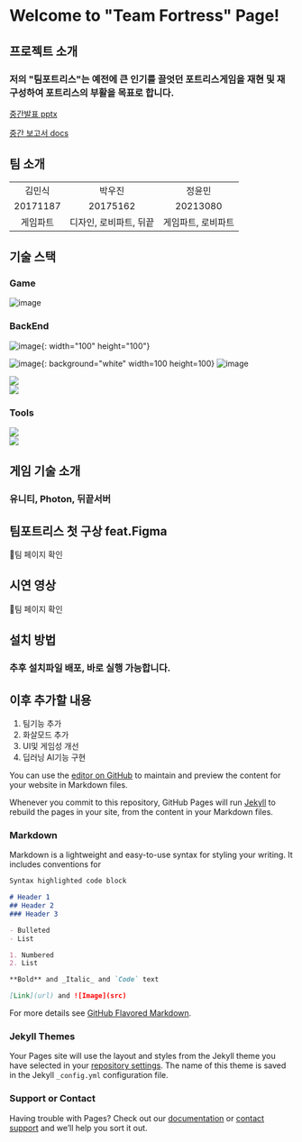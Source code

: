 # Welcome to "Team Fortress" Page!

## 프로젝트 소개
### 저의 "팀포트리스"는 예전에 큰 인기를 끌엇던 포트리스게임을 재현 및 재구성하여 포트리스의 부활을 목표로 합니다.

[중간발표 pptx](https://docs.google.com/presentation/d/1JO1jnwr7y5JQ6jxWW7t-PiPppP9xzBQy/edit?usp=drive_link&ouid=114998932213411349234&rtpof=true&sd=true)

[중간 보고서 docs](https://docs.google.com/document/d/1UBRzcrMtn_R3fvz-Ow17mZ73ug6iCcqp/edit?usp=drive_link&ouid=114998932213411349234&rtpof=true&sd=true)

## 팀 소개
<table>
    <tr align="center">
        <td>김민식</td>
        <td>박우진</td>
        <td>정윤민</td>
    </tr>
    <tr align="center">
        <td>20171187</td>
        <td>20175162</td>
        <td>20213080</td>
    </tr>
    <tr align="center">
        <td>게임파트</td>
        <td>디자인, 로비파트, 뒤끝</td>
        <td>게임파트, 로비파트</td>
    </tr>
</table>

## 기술 스택

### Game
![image](https://img.shields.io/badge/Unity-FFFFFF?style=for-the-badge&logo=Unity&logoColor=black)

### BackEnd
![image](https://github.com/kookmin-sw/capstone-2024-33/assets/74590585/67a49b5d-4956-49ab-b5df-3a990999f0fd){: width="100" height="100"}

![image](https://github.com/kookmin-sw/capstone-2024-33/assets/74590585/91492c79-500f-4b8e-b497-ea949983f6c1){:
background="white" width=100 height=100}
![image](https://github.com/kookmin-sw/capstone-2024-33/assets/74590585/1d83cb0f-8c0d-4882-bfdb-d6cf243ba404)


<div style="display: flex; gap: 6px;">
    <img src="https://img.shields.io/badge/뒤끝-181717?style=for-the-badge&logoColor=white">
</div>
<div style="display: flex; gap: 6px;">
    <img src="https://img.shields.io/badge/PhotonUnityNetwork-181717?style=for-the-badge&logo=&logoColor=white">
</div>

### Tools
<div style="display: flex; gap: 6px;">
    <img src="https://img.shields.io/badge/github-181717?style=for-the-badge&logo=github&logoColor=white">
</div>
<div style="display: flex; gap: 6px;">
    <img src="https://img.shields.io/badge/git-F05032?style=for-the-badge&logo=git&logoColor=white">
</div>

## 게임 기술 소개
### 유니티, Photon, 뒤끝서버


## 팀포트리스 첫 구상 feat.Figma
팀 페이지 확인


## 시연 영상
팀 페이지 확인


## 설치 방법
### 추후 설치파일 배포, 바로 실행 가능합니다.


## 이후 추가할 내용
1. 팀기능 추가
2. 화살모드 추가
3. UI및 게임성 개선
4. 딥러닝 AI기능 구현


You can use the [editor on GitHub](https://github.com/kookmin-sw/cap-template/edit/master/index.md) to maintain and preview the content for your website in Markdown files.

Whenever you commit to this repository, GitHub Pages will run [Jekyll](https://jekyllrb.com/) to rebuild the pages in your site, from the content in your Markdown files.

### Markdown

Markdown is a lightweight and easy-to-use syntax for styling your writing. It includes conventions for

```markdown
Syntax highlighted code block

# Header 1
## Header 2
### Header 3

- Bulleted
- List

1. Numbered
2. List

**Bold** and _Italic_ and `Code` text

[Link](url) and ![Image](src)
```

For more details see [GitHub Flavored Markdown](https://guides.github.com/features/mastering-markdown/).

### Jekyll Themes

Your Pages site will use the layout and styles from the Jekyll theme you have selected in your [repository settings](https://github.com/kookmin-sw/cap-template/settings). The name of this theme is saved in the Jekyll `_config.yml` configuration file.

### Support or Contact

Having trouble with Pages? Check out our [documentation](https://help.github.com/categories/github-pages-basics/) or [contact support](https://github.com/contact) and we’ll help you sort it out.
